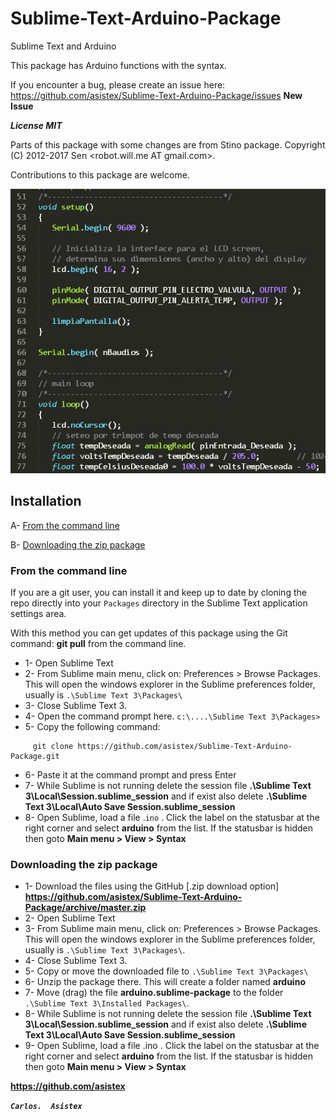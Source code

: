 # Sublime-Text-Arduino-Package
Sublime Text and Arduino

This package has Arduino functions with the syntax.

If you encounter a bug, please create an issue here:
https://github.com/asistex/Sublime-Text-Arduino-Package/issues  **New Issue**

***License MIT***

Parts of this package with some changes are from Stino package. Copyright (C) 2012-2017 Sen <robot.will.me AT gmail.com>.


Contributions to this package are welcome.

[![image](https://github.com/asistex/Sublime-Text-Arduino-Package/blob/master/ino.jpg)](https://github.com/asistex/Sublime-Text-Arduino-Package/)


## Installation

A- [From the command line](#from-the-command-line)

B- [Downloading the zip package](#downloading-the-zip-package)



### From the command line

If you are a git user, you can install it and keep up to date by cloning the repo directly into your `Packages` directory in the Sublime Text application settings area.

With this method you can get updates of this package using the Git command: **git pull** from the command line.

* 1- Open Sublime Text
* 2- From Sublime main menu, click on: Preferences > Browse Packages. This will open the windows explorer in the Sublime preferences folder, usually is `.\Sublime Text 3\Packages\`
* 3- Close Sublime Text 3.
* 4- Open the command prompt here. `c:\....\Sublime Text 3\Packages>`
* 5- Copy the following command:  
```
     git clone https://github.com/asistex/Sublime-Text-Arduino-Package.git
```
* 6- Paste it at the command prompt and press Enter
* 7- While Sublime is not running delete the session file  **.\Sublime Text 3\Local\Session.sublime_session** and if exist also delete **.\Sublime Text 3\Local\Auto Save Session.sublime_session**
* 8- Open Sublime, load a file .`ino` . Click the label on the statusbar at the right corner and select **arduino** from the list. If the statusbar is hidden then goto **Main menu > View > Syntax**




### Downloading the zip package

* 1- Download the files using the GitHub [.zip download option] **https://github.com/asistex/Sublime-Text-Arduino-Package/archive/master.zip**
* 2- Open Sublime Text
* 3- From Sublime main menu, click on: Preferences > Browse Packages. This will open the windows explorer in the Sublime preferences folder, usually is `.\Sublime Text 3\Packages\`.
* 4- Close Sublime Text 3.
* 5- Copy or move the downloaded file to `.\Sublime Text 3\Packages\`
* 6- Unzip the package there.  This will create a folder named **arduino**
* 7- Move (drag) the file **arduino.sublime-package** to the folder `.\Sublime Text 3\Installed Packages\`.
* 8- While Sublime is not running delete the session file  **.\Sublime Text 3\Local\Session.sublime_session** and if exist also delete **.\Sublime Text 3\Local\Auto Save Session.sublime_session**
* 9- Open Sublime, load a file .ino . Click the label on the statusbar at the right corner and select **arduino** from the list. If the statusbar is hidden then goto **Main menu > View > Syntax**


**https://github.com/asistex**
   
***`Carlos.  Asistex`***